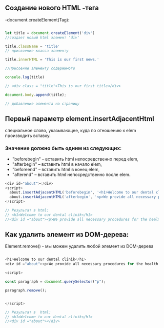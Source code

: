 ## Создание нового HTML -тега
</hr>

-document.createElement(Tag):

```js

let title = document.createElement('div') 
//создает новый html элемент 'div'

title.className = 'title'
// присвоение класса элементу

title.innerHTML = 'This is our first news.'

//Присоение элементу содержимого

console.log(title)

// <div class = "title">This is our first title</div>

document.body.append(title);

// добавление элемента на страницу

```
## Первый параметр element.insertAdjacentHtml


специальное слово, указывающее, куда по отношению к elem производить вставку. 


### Значение должно быть одним из следующих:

- "beforebegin" – вставить html непосредственно перед elem,
- "afterbegin" – вставить html в начало elem,
- "beforeend" – вставить html в конец elem,
- "afterend" – вставить html непосредственно после elem.

```js
<div id="about"></div>
<script>
  about.insertAdjacentHTML('beforebegin', '<h1>Welcome to our dental clinik</h1>');
  about.insertAdjacentHTML('afterbegin', '<p>We provide all necessary procedures for the health of your teeth ahnd oral cavity</p>');
</script>

// Результат в html:
// <h1>Welcome to our dental clinik</h1>
//<div id ="about"><p>We provide all necessary procedures for the health of //your teeth ahnd oral cavity</p></div>


```

## Как удалить элемент из DOM-дерева:

</hr>

Element.remove() - мы можем удалить любой элемент из DOM-дерева

```js

<h1>Welcome to our dental clinik</h1>
<div id ="about"><p>We provide all necessary procedures for the health of //your teeth ahnd oral cavity</p></div>

<script>

const paragraph = document.querySelector("p");

paragraph.remove();


</script>

// Результат в  html:
// <h1>Welcome to our dental clinik</h1>
//<div id ="about"></div>

```
